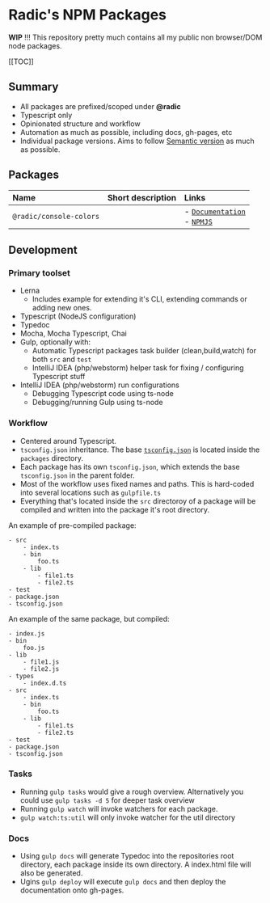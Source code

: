 Radic's NPM Packages
====================


**WIP** !!!
This repository pretty much contains all my public non browser/DOM node packages.

[[TOC]]

Summary
-------
- All packages are prefixed/scoped under **@radic**
- Typescript only
- Opinionated structure and workflow
- Automation as much as possible, including docs, gh-pages, etc
- Individual package versions. Aims to follow [Semantic version](http://semver.org/) as much as possible.

Packages
--------
| Name                    | Short description | Links                                                                                                                             |
|:------------------------|:------------------|:----------------------------------------------------------------------------------------------------------------------------------|
| `@radic/console-colors` |                   | - [`Documentation`](https://github.io/node-radic/console-colors)<br>- [`NPMJS`](https://npmjs.com/packages/@radic/console-colors) |


Development
-----------
### Primary toolset
- Lerna
    - Includes example for extending it's CLI, extending commands or adding new ones.
- Typescript (NodeJS configuration)
- Typedoc
- Mocha, Mocha Typescript, Chai
- Gulp, optionally with:
    - Automatic Typescript packages task builder (clean,build,watch) for both `src` and `test`
    - IntelliJ IDEA (php/webstorm) helper task for fixing / configuring Typescript stuff
- IntelliJ IDEA (php/webstorm) run configurations
    - Debugging Typescript code using ts-node
    - Debugging/running Gulp using ts-node


### Workflow

- Centered around Typescript.
- `tsconfig.json` inheritance. The base [`tsconfig.json`](packages/tsconfig.json) is located inside the `packages` directory.
- Each package has its own `tsconfig.json`, which extends the base `tsconfig.json` in the parent folder.
- Most of the workflow uses fixed names and paths. This is hard-coded into several locations such as `gulpfile.ts`
- Everything that's located inside the `src` directoroy of a package will be compiled and written into the package it's root directory.

An example of pre-compiled package:
```
- src
    - index.ts
    - bin
        foo.ts
    - lib
        - file1.ts
        - file2.ts
- test
- package.json
- tsconfig.json
```

An example of the same package, but compiled:
```
- index.js
- bin
    foo.js
- lib
    - file1.js
    - file2.js
- types
    - index.d.ts
- src
    - index.ts
    - bin
        foo.ts
    - lib
        - file1.ts
        - file2.ts
- test
- package.json
- tsconfig.json
```

### Tasks
- Running `gulp tasks` would give a rough overview. Alternatively you could use `gulp tasks -d 5` for deeper task overview
- Running `gulp watch` will invoke watchers for each package.
- `gulp watch:ts:util` will only invoke watcher for the util directory


### Docs
- Using `gulp docs` will generate Typedoc into the repositories root directory, each package inside its own directory. A index.html file will also be generated.
- Ugins `gulp deploy` will execute `gulp docs` and then deploy the documentation onto gh-pages.


